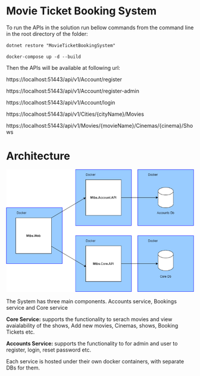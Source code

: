 # Movie Ticket Booking System

To run the APIs in the solution run bellow commands from the command line in the root directory of the folder:

```
dotnet restore "MovieTicketBookingSystem"
```

```
docker-compose up -d --build
```

Then the APIs will be available at following url:

https://localhost:51443/api/v1/Account/register

https://localhost:51443/api/v1/Account/register-admin

https://localhost:51443/api/v1/Account/login

https://localhost:51443/api/v1/Cities/{cityName}/Movies

https://localhost:51443/api/v1/Movies/{movieName}/Cinemas/{cinema}/Shows

# Architecture

![Components](/Architecture/Components.png)

The System has three main components. Accounts service, Bookings service and Core service

**Core Service:** supports the functionality to serach movies and view avaialability of the shows, Add new movies, Cinemas, shows, Booking Tickets etc.

**Accounts Service:** supports the functionality to for admin and user to register, login, reset password etc.

Each service is hosted under their own docker containers, with separate DBs for them.
